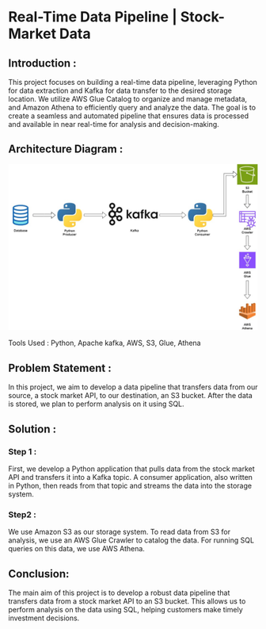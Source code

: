 # Real-Time Data Pipeline | Stock-Market Data

## Introduction :
This project focuses on building a real-time data pipeline, leveraging Python for data extraction and Kafka for data transfer to the desired storage location. We utilize AWS Glue Catalog to organize and manage metadata, and Amazon Athena to efficiently query and analyze the data. The goal is to create a seamless and automated pipeline that ensures data is processed and available in near real-time for analysis and decision-making.

## Architecture Diagram :
![Project Architecture](Architecture.jpg)

Tools Used : Python, Apache kafka, AWS, S3, Glue, Athena

## Problem Statement : 
In this project, we aim to develop a data pipeline that transfers data from our source, a stock market API, to our destination, an S3 bucket. After the data is stored, we plan to perform analysis on it using SQL.

## Solution : 
### Step 1 : 
First, we develop a Python application that pulls data from the stock market API and transfers it into a Kafka topic. A consumer application, also written in Python, then reads from that topic and streams the data into the storage system.
	
### Step2 :
We use Amazon S3 as our storage system. To read data from S3 for analysis, we use an AWS Glue Crawler to catalog the data. For running SQL queries on this data, we use AWS Athena.
 
## Conclusion:
The main aim of this project is to develop a robust data pipeline that transfers data from a stock market API to an S3 bucket. This allows us to perform analysis on the data using SQL, helping customers make timely investment decisions.
